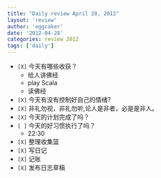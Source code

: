 ```yaml
---
title: "Daily review April 28, 2012" 
layout: 'review'
author: 'eggcaker'
date: '2012-04-28'
categories: review 2012
tags: ['daily']
---
```



  * `[X]` 今天有哪些收获？ 
    * 给人讲佛经 
    * play Scala 
    * 读佛经 
  * `[X]` 今天有没有控制好自己的情绪? 
  * `[X]` 非礼勿视，非礼勿听,论人是非者，必是是非人。 
  * `[X]` 今天的计划完成了吗？ 
  * `[ ]` 今天的好习惯执行了吗？ 
    * 22:30 
  * `[X]` 整理收集篮 
  * `[X]` 写日记 
  * `[X]` 记账 
  * `[X]` 发布日志草稿 


